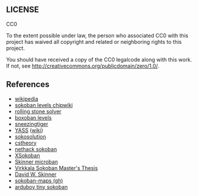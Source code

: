 
LICENSE
---

CC0

To the extent possible under law, the person who associated CC0 with
this project has waived all copyright and related or neighboring rights
to this project.

You should have received a copy of the CC0 legalcode along with this
work.  If not, see <http://creativecommons.org/publicdomain/zero/1.0/>.


References
---

* [wikipedia](https://en.wikipedia.org/wiki/Sokoban)
* [sokoban levels chipwiki](https://wiki.bitbusters.club/index.php?title=Sokoban_level&mobileaction=toggle_view_desktop)
* [rolling stone solver](https://webdocs.cs.ualberta.ca/~games/Sokoban/)
* [boxoban levels](https://github.com/google-deepmind/boxoban-levels )
* [sneezingtiger](http://sneezingtiger.com/sokoban/index.html)
* [YASS](https://github.com/joriswit/YASS) ([wiki](http://www.sokobano.de/wiki/index.php?title=Sokoban_solver_%22scribbles%22_by_Brian_Damgaard_about_the_YASS_solver))
* [sokosolution](http://sokobano.de/wiki/index.php?title=Sokoban_solver_%22scribbles%22_by_Florent_Diedler_about_the_Sokolution_solver)
* [cstheory](https://cs.stackexchange.com/questions/109807/multi-agent-sokoban-solvers-state-of-the-art)
* [nethack sokoban](https://nethackwiki.com/wiki/Sokoban_Level_3a)
* [XSokoban](https://www.cs.cornell.edu/andru/xsokoban.html)
* [Skinner microban](https://www.sokobanonline.com/play/web-archive/david-w-skinner/microban)
* [Virkkala Sokoban Master's Thesis](https://weetu.net/Timo-Virkkala-Solving-Sokoban-Masters-Thesis.pdf)
* [David W. Skinner](http://www.abelmartin.com/rj/sokobanJS/Skinner/David%20W.%20Skinner%20-%20Sokoban.htm)
* [sokoban-maps (gh)](https://github.com/begoon/sokoban-maps)
* [arduboy tiny sokoban](https://github.com/akkera102/05_tiny_sokoban)
